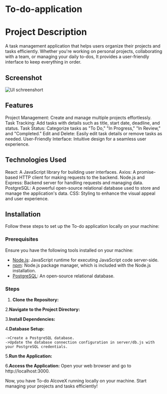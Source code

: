 # To-do-application 
# Project Description
A task management application that helps users organize their projects and tasks efficiently. Whether you're working on personal projects, collaborating with a team, or managing your daily to-dos, It provides a user-friendly interface to keep everything in order.

## Screenshot
![UI schreenshort](./todot.png)

## Features
Project Management: Create and manage multiple projects effortlessly.
Task Tracking: Add tasks with details such as title, start date, deadline, and status.
Task Status: Categorize tasks as "To Do," "In Progress," "In Review," and "Completed."
Edit and Delete: Easily edit task details or remove tasks as needed.
User-Friendly Interface: Intuitive design for a seamless user experience.

## Technologies Used
React: A JavaScript library for building user interfaces.
Axios: A promise-based HTTP client for making requests to the backend.
Node.js and Express: Backend server for handling requests and managing data.
PostgreSQL: A powerful open-source relational database used to store and manage the application's data.
CSS: Styling to enhance the visual appeal and user experience.

## Installation

Follow these steps to set up the To-do application locally on your machine:

### Prerequisites

Ensure you have the following tools installed on your machine:

- [Node.js](https://nodejs.org/): JavaScript runtime for executing JavaScript code server-side.
- [npm](https://www.npmjs.com/): Node.js package manager, which is included with the Node.js installation.
- [PostgreSQL](https://www.postgresql.org/): An open-source relational database.

### Steps

  1. **Clone the Repository:**

  2.**Navigate to the Project Directory:**

  3.**Install Dependencies:**

  4.**Database Setup:**

    ->Create a PostgreSQL database.
    ->Update the database connection configuration in server/db.js with your PostgreSQL credentials.

  5.**Run the Application:**
  
  6.**Access the Application:**
    Open your web browser and go to http://localhost:3000.

Now, you have To-do AlcoveX running locally on your machine. Start managing your projects and tasks efficiently!
